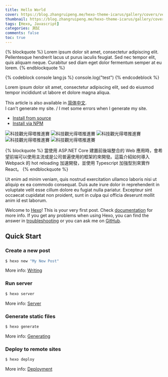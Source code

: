 ```yaml
---
title: Hello World
cover: https://blog.zhangruipeng.me/hexo-theme-icarus/gallery/covers/vector_landscape_1.svg
thumbnail: https://blog.zhangruipeng.me/hexo-theme-icarus/gallery/covers/vector_landscape_1.svg
tags: [Hexo, Javascript]
categories: 測試
comments: false
toc: true
---
```


{% blockquote %}
Lorem ipsum dolor sit amet, consectetur adipiscing elit. Pellentesque hendrerit lacus ut purus iaculis feugiat. Sed nec tempor elit, quis aliquam neque. Curabitur sed diam eget dolor fermentum semper at eu lorem.
{% endblockquote %}

{% codeblock console lang:js %}
console.log("test")
{% endcodeblock %}

Lorem ipsum dolor sit amet, consectetur adipiscing elit, sed do eiusmod tempor incididunt ut labore et dolore magna aliqua.

<!-- more -->

<article class="message message-immersive is-primary">
<div class="message-body">
<i class="fas fa-globe-asia mr-2"></i>This article is also available in 
<a href="/hexo-theme-icarus/uncategorized/%E5%B8%B8%E8%A7%81%E9%97%AE%E9%A2%98/">简体中文</a>.
</div>
</article>

<article class="message is-primary" style="font-size:inherit">
<div class="message-body">
I can't generate my site. / I met some errors when I generate my site.
</div>
</article>

<div class="tabs is-boxed my-3">
  <ul class="mx-0 my-0">
    <li class="is-active">
      <a href="#install-source">
        <span class="icon is-small"><i class="fas fa-file-code" aria-hidden="true"></i></span>
        <span>Install from source</span>
      </a>
    </li>
    <li class="">
      <a href="#install-npm">
        <span class="icon is-small"><i class="fas fa-cubes" aria-hidden="true"></i></span>
        <span>Install via NPM</span>
      </a>
    </li>
  </ul>
</div>

<div id="install-source" class="tab-content">

<div class="justified-gallery">

![科技觀光得塔推進賽](/2020/09/20/ES2015-%E5%AD%97%E4%B8%B2/cover.jpg)
![科技觀光得塔推進賽](/2020/09/19/ES2015-%E6%95%B8%E5%80%BC/cover.jpg)
![科技觀光得塔推進賽](/2020/09/18/ES2015-%E8%AE%8A%E6%95%B8/cover.jpg)
![科技觀光得塔推進賽](/2019/02/18/%E7%95%B6ASP.NET%20Core%E9%81%87%E4%B8%8AReact%E2%80%94%E9%96%8B%E7%99%BC%E7%92%B0%E5%A2%83%E7%9A%84%E5%BB%BA%E7%BD%AE/cover.png)
![科技觀光得塔推進賽](/2020/09/17/ECMAScript%20與%20Javascript/cover.png)

</div>

</div>

<div id="install-npm" class="tab-content is-hidden">

{% blockquote %}
當使用 ASP.NET Core 建置前後端整合的 Web 應用時，會希望前端可以使用主流或是公司普遍使用的框架的來開發。這篇介紹如何導入 Webpack 的 hot reloading 加速開發，並使用 Typescript 加強型別來實作 React。
{% endblockquote %}

</div>

Ut enim ad minim veniam, quis nostrud exercitation ullamco laboris nisi ut aliquip ex ea commodo consequat. Duis aute irure dolor in reprehenderit in voluptate velit esse cillum dolore eu fugiat nulla pariatur. Excepteur sint occaecat cupidatat non proident, sunt in culpa qui officia deserunt mollit anim id est laborum.

Welcome to [Hexo](https://hexo.io/)! This is your very first post. Check [documentation](https://hexo.io/docs/) for more info. If you get any problems when using Hexo, you can find the answer in [troubleshooting](https://hexo.io/docs/troubleshooting.html) or you can ask me on [GitHub](https://github.com/hexojs/hexo/issues).

## Quick Start

### Create a new post

```bash
$ hexo new "My New Post"
```

More info: [Writing](https://hexo.io/docs/writing.html)

### Run server

```bash
$ hexo server
```

More info: [Server](https://hexo.io/docs/server.html)

### Generate static files

```bash
$ hexo generate
```

More info: [Generating](https://hexo.io/docs/generating.html)

### Deploy to remote sites

```bash
$ hexo deploy
```

More info: [Deployment](https://hexo.io/docs/one-command-deployment.html)
